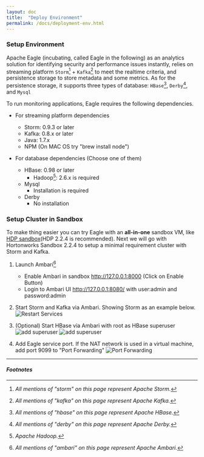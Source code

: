 ```yaml
---
layout: doc
title:  "Deploy Environment"
permalink: /docs/deployment-env.html
---
```


### Setup Environment

Apache Eagle (incubating, called Eagle in the following) as an analytics solution for identifying security and performance issues instantly, relies on streaming platform `Storm`[^STORM] + `Kafka`[^KAFKA] to meet the realtime criteria, and persistence storage to store metadata and some metrics. As for the persistence storage, it supports three types of database: `HBase`[^HBASE], `Derby`[^DERBY], and `Mysql`

To run monitoring applications, Eagle requires the following dependencies.

* For streaming platform dependencies

	* Storm: 0.9.3 or later
	* Kafka: 0.8.x or later
	* Java: 1.7.x
	* NPM (On MAC OS try "brew install node") 	

* For database dependencies (Choose one of them)

	* HBase: 0.98 or later
		* Hadoop[^HADOOP]: 2.6.x is required
	* Mysql
		* Installation is required
	* Derby
		* No installation 
		
### Setup Cluster in Sandbox
To make thing easier you can try Eagle with an **all-in-one** sandbox VM, like [HDP sandbox](http://hortonworks.com/downloads/#sandbox)(HDP 2.2.4 is recommended). Next we will go with Hortonworks Sandbox 2.2.4 to setup a minimal requirement cluster with Storm and Kafka. 

1. Launch Ambari[^AMBARI]
   * Enable Ambari in sandbox http://127.0.0.1:8000 (Click on Enable Button)
   * Login to Ambari UI http://127.0.0.1:8080/ with user:admin and password:admin

2. Start Storm and Kafka via Ambari. Showing Storm as an example below.
![Restart Services](/images/docs/start-storm.png "Services")

3. (Optional) Start HBase via Ambari with root as HBase superuser
![add superuser](/images/docs/hbase-superuser.png)
![add superuser](/images/docs/hbase-superuser2.png)

4. Add Eagle service port. If the NAT network is used in a virtual machine, add port 9099 to "Port Forwarding"
  ![Port Forwarding](/images/docs/eagle-service.png)




---

#### *Footnotes*

[^STORM]:*All mentions of "storm" on this page represent Apache Storm.*
[^KAFKA]:*All mentions of "kafka" on this page represent Apache Kafka.*
[^HBASE]:*All mentions of "hbase" on this page represent Apache HBase.*
[^DERBY]:*All mentions of "derby" on this page represent Apache Derby.*
[^HADOOP]:*Apache Hadoop.*
[^AMBARI]:*All mentions of "ambari" on this page represent Apache Ambari.*

